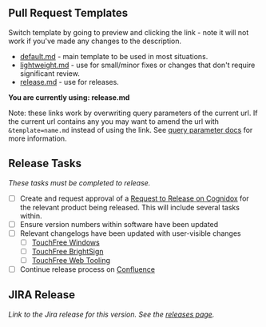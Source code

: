 ## Pull Request Templates

Switch template by going to preview and clicking the link - note it will not work if you've made any changes to the description.

- [default.md](?expand=1) - main template to be used in most situations.
- [lightweight.md](?expand=1&template=lightweight.md) - use for small/minor fixes or changes that don't require significant review.
- [release.md](?expand=1&template=release.md) - use for releases.

**You are currently using: release.md**

Note: these links work by overwriting query parameters of the current url. If the current url contains any you may want to amend the url with `&template=name.md` instead of using the link. See [query parameter docs](https://docs.github.com/en/pull-requests/collaborating-with-pull-requests/proposing-changes-to-your-work-with-pull-requests/using-query-parameters-to-create-a-pull-request) for more information.

## Release Tasks

_These tasks must be completed to release._

- [ ] Create and request approval of a [Request to Release on Cognidox](https://ultrahaptics.cdox.net/cgi-perl/browse-categories?id=973) for the relevant product being released. This will include several tasks within.
- [ ] Ensure version numbers within software have been updated
- [ ] Relevant changelogs have been updated with user-visible changes
    - [ ] [TouchFree Windows](/ultraleap/touchfree/CHANGELOG-windows.md)
    - [ ] [TouchFree BrightSign](/ultraleap/touchfree/CHANGELOG-brightsign.md)
    - [ ] [TouchFree Web Tooling](/ultraleap/touchfree/TF_Tooling_Web/CHANGELOG.md)
- [ ] Continue release process on [Confluence](https://ultrahaptics.atlassian.net/wiki/spaces/SC/pages/3107979726/TouchFree+Work+Practices#Release-Processes)

## JIRA Release

_Link to the Jira release for this version. See the [releases page](https://ultrahaptics.atlassian.net/projects/TF?selectedItem=com.atlassian.jira.jira-projects-plugin%3Arelease-page)._
